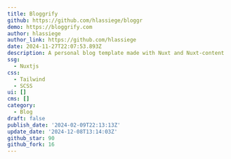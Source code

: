 ```yaml
---
title: Bloggrify
github: https://github.com/hlassiege/bloggr
demo: https://bloggrify.com
author: hlassiege
author_link: https://github.com/hlassiege
date: 2024-11-27T22:07:53.893Z
description: A personal blog template made with Nuxt and Nuxt-content
ssg:
  - Nuxtjs
css:
  - Tailwind
  - SCSS
ui: []
cms: []
category:
  - Blog
draft: false
publish_date: '2024-02-09T22:13:13Z'
update_date: '2024-12-08T13:14:03Z'
github_star: 90
github_fork: 16
---
```


